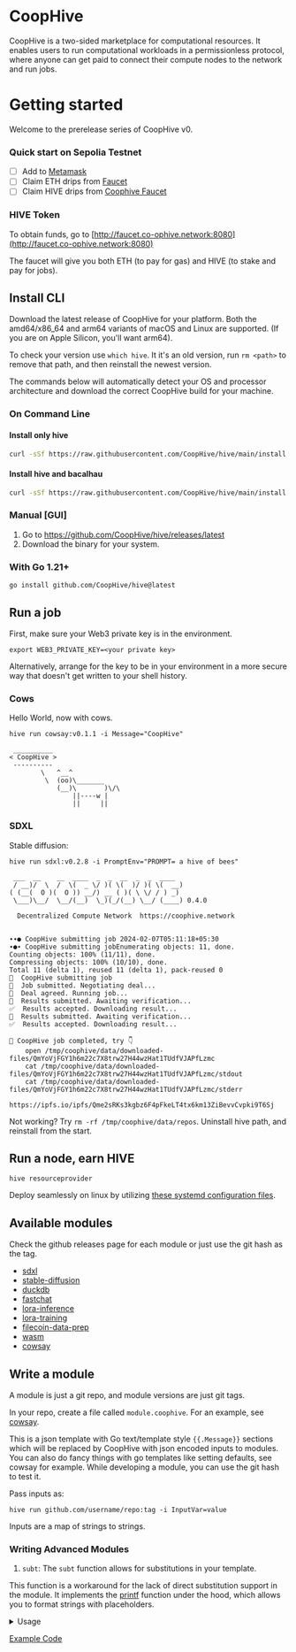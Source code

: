 # CoopHive

CoopHive is a two-sided marketplace for computational resources. It enables users to run computational workloads in a permissionless protocol, where anyone can get paid to connect
their compute nodes to the network and run jobs.

# Getting started

Welcome to the prerelease series of CoopHive v0.

[//]: # (## CoopHive v0 Testnet)

[//]: # ()

[//]: # (The testnet has a base currency of ETH and you will also get HIVE to pay for jobs &#40;and nodes to stake&#41;.)

[//]: # ()

[//]: # (Metamask:)

[//]: # ()

[//]: # (```)

[//]: # (Network name: CoopHive v0 Testnet)

[//]: # (New RPC URL: http://aurora.co-ophive.network:8545)

[//]: # (Chain ID: 1337)

[//]: # (Currency symbol: ETH)

[//]: # (Block explorer URL: &#40;leave blank&#41;)

[//]: # (```)

### Quick start on Sepolia Testnet

- [ ] Add to [Metamask](https://chainlist.org/chain/11155111)
- [ ] Claim ETH drips from [Faucet](https://www.alchemy.com/faucets/ethereum-sepolia)
- [ ] Claim HIVE drips from [Coophive Faucet](http://faucet.co-ophive.network:8080)

### HIVE Token

To obtain funds, go to [http://faucet.co-ophive.network:8080](http://faucet.co-ophive.network:8080)

The faucet will give you both ETH (to pay for gas) and HIVE (to stake and pay for jobs).

## Install CLI

Download the latest release of CoopHive for your platform. Both the amd64/x86_64 and arm64 variants of macOS and Linux
are supported. (If you are on Apple Silicon, you'll want arm64).

To check your version use `which hive`. It it's an old version, run `rm <path>` to remove that path, and then reinstall the newest version.

The commands below will automatically detect your OS and processor architecture and download the correct CoopHive build for your machine.

### On Command Line

[//]: # (1. Detect your operating system and set it as $OSNAME)

[//]: # (2. Detect your machine's architecture and set it as $OSARCH)

[//]: # (3. Download the latest production build)

[//]: # (4. Check the version)

[//]: # (5. Install `hive`)

#### Install only hive

```bash
curl -sSf https://raw.githubusercontent.com/CoopHive/hive/main/install.sh | sh -s -- hive
```

#### Install hive and bacalhau

```bash
curl -sSf https://raw.githubusercontent.com/CoopHive/hive/main/install.sh | sh -s -- all
```

[//]: # (<details> )

[//]: # (<summary>Installation script for Linux and MacOS</summary>)

[//]: # ()

[//]: # (```bash)

[//]: # (OSARCH=$&#40;uname -m | awk '{if &#40;$0 ~ /arm64|aarch64/&#41; print "arm64"; else if &#40;$0 ~ /x86_64|amd64/&#41; print "amd64"; else print "unsupported_arch"}'&#41; && export OSARCH)

[//]: # (echo $OSARCH)

[//]: # (OSNAME=$&#40;uname -s | awk '{if &#40;$1 == "Darwin"&#41; print "darwin"; else if &#40;$1 == "Linux"&#41; print "linux"; else print "unsupported_os"}'&#41; && export OSNAME;)

[//]: # (echo $OSNAME)

[//]: # (version=v0.10.0)

[//]: # (curl -sSL -o hive https://github.com/CoopHive/hive/releases/download/$version/hive-$OSNAME-$OSARCH)

[//]: # (chmod +x hive)

[//]: # (./hive version)

[//]: # ()

[//]: # (sudo mv hive /usr/local/bin/hive)

[//]: # (```)

[//]: # ()

[//]: # (</details>)

### Manual [GUI]

1. Go to https://github.com/CoopHive/hive/releases/latest
2. Download the binary for your system.

### With Go 1.21+

`go install github.com/CoopHive/hive@latest`

## Run a job

First, make sure your Web3 private key is in the environment.

```
export WEB3_PRIVATE_KEY=<your private key>
```

Alternatively, arrange for the key to be in your environment in a more secure way that doesn't get written to your shell history.

### Cows

Hello World, now with cows.

```
hive run cowsay:v0.1.1 -i Message="CoopHive"
```

```stdout
 __________
< CoopHive >
 ----------
        \   ^__^
         \  (oo)\_______
            (__)\       )\/\
                ||----w |
                ||     ||
```

### SDXL

Stable diffusion:

```
hive run sdxl:v0.2.8 -i PromptEnv="PROMPT= a hive of bees"
```

```stdout
 ___  __    __  ____  _  _  __  _  _  ____
 / __)/  \  /  \(  _ \/ )( \(  )/ )( \(  __)
( (__(  O )(  O )) __/) __ ( )( \ \/ / ) _)
 \___)\__/  \__/(__)  \_)(_/(__) \__/ (____) 0.4.0

  Decentralized Compute Network  https://coophive.network


∙∙● CoopHive submitting job 2024-02-07T05:11:18+05:30
∙●∙ CoopHive submitting jobEnumerating objects: 11, done.
Counting objects: 100% (11/11), done.
Compressing objects: 100% (10/10), done.
Total 11 (delta 1), reused 11 (delta 1), pack-reused 0
🌟  CoopHive submitting job
🤝  Job submitted. Negotiating deal...
💌  Deal agreed. Running job...
🤔  Results submitted. Awaiting verification...
✅  Results accepted. Downloading result...
🤔  Results submitted. Awaiting verification...
✅  Results accepted. Downloading result...

🍂 CoopHive job completed, try 👇
    open /tmp/coophive/data/downloaded-files/QmYoVjFGY1h6m22c7X8trw27H44wzHat1TUdfVJAPfLzmc
    cat /tmp/coophive/data/downloaded-files/QmYoVjFGY1h6m22c7X8trw27H44wzHat1TUdfVJAPfLzmc/stdout
    cat /tmp/coophive/data/downloaded-files/QmYoVjFGY1h6m22c7X8trw27H44wzHat1TUdfVJAPfLzmc/stderr
    https://ipfs.io/ipfs/Qme2sRKs3kgbz6F4pFkeLT4tx6km13ZiBevvCvpki9T6Sj

```

Not working?
Try `rm -rf /tmp/coophive/data/repos`. Uninstall hive path, and reinstall from the start.

## Run a node, earn HIVE

```
hive resourceprovider
```

Deploy seamlessly on linux by utilizing [these systemd configuration files](https://github.com/CoopHive/hive/tree/main/ops).

## Available modules

Check the github releases page for each module or just use the git hash as the tag.

- [sdxl](https://github.com/CoopHive/coophive-module-sdxl)
- [stable-diffusion](https://github.com/CoopHive/coophive-module-stable-diffusion)
- [duckdb](https://github.com/CoopHive/coophive-module-duckdb)
- [fastchat](https://github.com/CoopHive/coophive-module-fastchat)
- [lora-inference](https://github.com/CoopHive/coophive-module-lora-inference)
- [lora-training](https://github.com/CoopHive/coophive-module-lora-training)
- [filecoin-data-prep](https://github.com/CoopHive/coophive-module-filecoin-data-prep)
- [wasm](https://github.com/CoopHive/coophive-module-wasm)
- [cowsay](https://github.com/CoopHive/coophive-module-cowsay)

## Write a module

A module is just a git repo, and module versions are just git tags.

In your repo, create a file called `module.coophive`. For an example, see [cowsay](https://github.com/CoopHive/coophive-module-cowsay).

This is a json template with Go text/template style `{{.Message}}` sections which will be replaced by CoopHive with json
encoded inputs to modules. You can also do fancy things with go templates like setting defaults, see cowsay for example.
While developing a module, you can use the git hash to test it.

Pass inputs as:

```
hive run github.com/username/repo:tag -i InputVar=value
```

Inputs are a map of strings to strings.

### Writing Advanced Modules

1. `subt`:
   The `subt` function allows for substitutions in your template.

This function is a workaround for the lack of direct substitution support in the module. It implements
the [printf](https://pkg.go.dev/text/template#Template.Funcs) function under the hood, which allows you to format
strings with placeholders.

<details>
  <summary> 
    Usage   
  </summary>
    The `subt` function can be used in the same way as the `printf` function in Go. You pass in a format string, followed by values that correspond to the placeholders in the format string.
    ```
    const templateText = `
    {{ subt "Hello %s" .name }}
    `
    ```
</details>

[Example Code](https://go.dev/play/p/oBgc2Cetug3)
